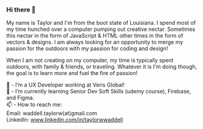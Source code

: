 ### Hi there 👋

My name is Taylor and I'm from the boot state of Louisiana. I spend most of my time hunched over a computer pumping out creative nectar. Sometimes this nectar in the form of JavaScript & HTML other times in the form of vectors & designs. I am always looking for an opportunity to merge my passion for the outdoors with my passion for coding and design!

When I am not creating on my computer, my time is typically spent outdoors, with family & friends, or traveling. Whatever it is I'm doing though, the goal is to learn more and fuel the fire of passion!

🔭 - I’m a UX Developer working at Veris Global!  
🌱 - I’m currently learning Senior Dev Soft Skills (udemy course), Firebase, and Figma.  
📫 - How to reach me:  
Email: waddell.taylorw(at)gmail.com  
LinkedIn: www.linkedin.com/in/taylorwwaddell
